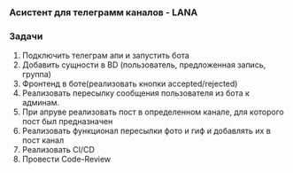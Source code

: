 ### Асистент для телеграмм каналов - LANA
### Задачи
1) Подключить телеграм апи и запустить бота
2) Добавить сущности в BD (пользователь, предложенная запись, группа)
3) Фронтенд в боте(реализовать кнопки accepted/rejected)
4) Реализовать пересылку сообщения пользователя из бота к админам.
5) При апруве реализовать пост в определенном канале, для которого пост был предназначен
6) Реализовать функционал пересылки фото и гиф и добавлять их в пост канал
7) Реализовать CI/CD
8) Провести Code-Review 
